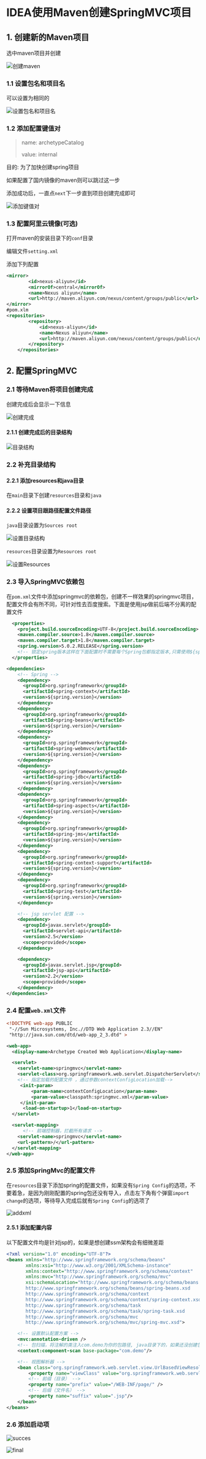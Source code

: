 # IDEA使用Maven创建SpringMVC项目

## 1. 创建新的Maven项目

选中maven项目并创建

![创建maven](https://ly-markdown.oss-cn-shenzhen.aliyuncs.com/create_maven.jpg)

### 1.1 设置包名和项目名

可以设置为相同的

![设置包名和项目名](https://ly-markdown.oss-cn-shenzhen.aliyuncs.com/create_maven2.jpg)

### 1.2 添加配置键值对

> name: archetypeCatalog 
>
> value: internal

目的: 为了加快创建spring项目

如果配置了国内镜像的maven则可以跳过这一步

添加成功后，一直点`next`下一步直到项目创建完成即可

![添加键值对](https://ly-markdown.oss-cn-shenzhen.aliyuncs.com/addKeyValue.jpg)

### 1.3 配置阿里云镜像(可选)

打开maven的安装目录下的`conf`目录

编辑文件`setting.xml`

添加下列配置

```xml
<mirror>
        <id>nexus-aliyun</id>
        <mirrorOf>central</mirrorOf>
        <name>Nexus aliyun</name>
        <url>http://maven.aliyun.com/nexus/content/groups/public</url>
</mirror>
#pom.xlm
<repositories>
        <repository>
            <id>nexus-aliyun</id>
            <name>Nexus aliyun</name>
            <url>http://maven.aliyun.com/nexus/content/groups/public</url>
        </repository>
    </repositories>
```

## 2.  配置SpringMVC

### 2.1 等待Maven将项目创建完成

创建完成后会显示一下信息

![创建完成](https://ly-markdown.oss-cn-shenzhen.aliyuncs.com/createFinal.jpg)

#### 2.1.1 创建完成后的目录结构

![目录结构](https://ly-markdown.oss-cn-shenzhen.aliyuncs.com/path.jpg)

### 2.2 补充目录结构

#### 2.2.1 添加resources和java目录

在`main`目录下创建`resources`目录和`java`

#### 2.2.2 设置项目跟路径配置文件路径

`java`目录设置为`Sources root`

![设置目录结构](https://ly-markdown.oss-cn-shenzhen.aliyuncs.com/setSourcesRoot.jpg)

`resources`目录设置为`Resources root`

![设置Resources](https://ly-markdown.oss-cn-shenzhen.aliyuncs.com/setResourcesRoot.jpg)

### 2.3 导入SpringMVC依赖包

在`pom.xml`文件中添加springmvc的依赖包，创建不一样效果的springmvc项目，配置文件会有所不同，可针对性去百度搜索。下面是使用jsp做前后端不分离的配置文件

```xml
  <properties>
    <project.build.sourceEncoding>UTF-8</project.build.sourceEncoding>
    <maven.compiler.source>1.8</maven.compiler.source>
    <maven.compiler.target>1.8</maven.compiler.target>
    <spring.version>5.0.2.RELEASE</spring.version>
    <!-- 锁定spring版本这样在下面配置时不需要每个Spring包都指定版本,只需使用${spring.version}即可 -->
  </properties> 

<dependencies>
    <!-- Spring -->
    <dependency>
      <groupId>org.springframework</groupId>
      <artifactId>spring-context</artifactId>
      <version>${spring.version}</version>
    </dependency>
    <dependency>
      <groupId>org.springframework</groupId>
      <artifactId>spring-beans</artifactId>
      <version>${spring.version}</version>
    </dependency>
    <dependency>
      <groupId>org.springframework</groupId>
      <artifactId>spring-webmvc</artifactId>
      <version>${spring.version}</version>
    </dependency>
    <dependency>
      <groupId>org.springframework</groupId>
      <artifactId>spring-jdbc</artifactId>
      <version>${spring.version}</version>
    </dependency>
    <dependency>
      <groupId>org.springframework</groupId>
      <artifactId>spring-aspects</artifactId>
      <version>${spring.version}</version>
    </dependency>
    <dependency>
      <groupId>org.springframework</groupId>
      <artifactId>spring-jms</artifactId>
      <version>${spring.version}</version>
    </dependency>
    <dependency>
      <groupId>org.springframework</groupId>
      <artifactId>spring-context-support</artifactId>
      <version>${spring.version}</version>
    </dependency>
    <dependency>
      <groupId>org.springframework</groupId>
      <artifactId>spring-test</artifactId>
      <version>${spring.version}</version>
    </dependency>

    <!-- jsp servlet 配置 -->
    <dependency>
      <groupId>javax.servlet</groupId>
      <artifactId>servlet-api</artifactId>
      <version>2.5</version>
      <scope>provided</scope>
    </dependency>

    <dependency>
      <groupId>javax.servlet.jsp</groupId>
      <artifactId>jsp-api</artifactId>
      <version>2.2</version>
      <scope>provided</scope>
    </dependency>
</dependencies>
```

### 2.4 配置`web.xml`文件

```xml
<!DOCTYPE web-app PUBLIC
 "-//Sun Microsystems, Inc.//DTD Web Application 2.3//EN"
 "http://java.sun.com/dtd/web-app_2_3.dtd" >

<web-app>
  <display-name>Archetype Created Web Application</display-name>

  <servlet>
    <servlet-name>springmvc</servlet-name>
    <servlet-class>org.springframework.web.servlet.DispatcherServlet</servlet-class>
    <!-- 指定加载的配置文件 ，通过参数contextConfigLocation加载-->
     <init-param>
         <param-name>contextConfigLocation</param-name>
         <param-value>classpath:springmvc.xml</param-value>
     </init-param>
      <load-on-startup>1</load-on-startup>
  </servlet>

  <servlet-mapping>
      <!-- 前端控制器，拦截所有请求 -->
    <servlet-name>springmvc</servlet-name>
    <url-pattern>/</url-pattern>
  </servlet-mapping>
</web-app>

```

### 2.5 添加SpringMvc的配置文件

在`resources`目录下添加spring的配置文件，如果没有`Spring Config`的选项，不要着急，是因为刚刚配置的spring包还没有导入，点击左下角有个弹窗`import change`的选项，等待导入完成后就有`Spring Config`的选项了

![addxml](https://ly-markdown.oss-cn-shenzhen.aliyuncs.com/addSpringXml.jpg)

#### 2.5.1 添加配置内容

以下配置文件均是针对jsp的，如果是想创建ssm架构会有细微差距

```xml
<?xml version="1.0" encoding="UTF-8"?>
<beans xmlns="http://www.springframework.org/schema/beans"
       xmlns:xsi="http://www.w3.org/2001/XMLSchema-instance"
       xmlns:context="http://www.springframework.org/schema/context"
       xmlns:mvc="http://www.springframework.org/schema/mvc"
       xsi:schemaLocation="http://www.springframework.org/schema/beans
       http://www.springframework.org/schema/beans/spring-beans.xsd
       http://www.springframework.org/schema/context
       http://www.springframework.org/schema/context/spring-context.xsd
       http://www.springframework.org/schema/task
       http://www.springframework.org/schema/task/spring-task.xsd
       http://www.springframework.org/schema/mvc
       http://www.springframework.org/schema/mvc/spring-mvc.xsd">

    <!-- 设置默认配置方案 -->
    <mvc:annotation-driven />
    <!-- 包扫描，将注解的类注入com.demo为你的包路径, java目录下的，如果还没创建包的话会报错，可以先创建 -->
    <context:component-scan base-package="com.demo"/>

    <!-- 视图解析器 -->
    <bean class="org.springframework.web.servlet.view.UrlBasedViewResolver">
        <property name="viewClass" value="org.springframework.web.servlet.view.InternalResourceView"/>
        <!-- 前缀（目录） -->
        <property name="prefix" value="/WEB-INF/page/" />
        <!-- 后缀（文件名） -->
        <property name="suffix" value=".jsp"/>
    </bean>
</beans>

```

### 2.6 添加启动项

![succes](https://ly-markdown.oss-cn-shenzhen.aliyuncs.com/addproject.png)

![final](https://ly-markdown.oss-cn-shenzhen.aliyuncs.com/final.jpg)

